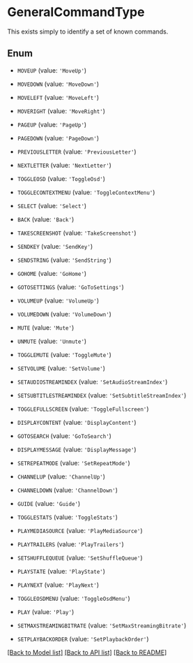# GeneralCommandType

This exists simply to identify a set of known commands.

## Enum

* `MOVEUP` (value: `'MoveUp'`)

* `MOVEDOWN` (value: `'MoveDown'`)

* `MOVELEFT` (value: `'MoveLeft'`)

* `MOVERIGHT` (value: `'MoveRight'`)

* `PAGEUP` (value: `'PageUp'`)

* `PAGEDOWN` (value: `'PageDown'`)

* `PREVIOUSLETTER` (value: `'PreviousLetter'`)

* `NEXTLETTER` (value: `'NextLetter'`)

* `TOGGLEOSD` (value: `'ToggleOsd'`)

* `TOGGLECONTEXTMENU` (value: `'ToggleContextMenu'`)

* `SELECT` (value: `'Select'`)

* `BACK` (value: `'Back'`)

* `TAKESCREENSHOT` (value: `'TakeScreenshot'`)

* `SENDKEY` (value: `'SendKey'`)

* `SENDSTRING` (value: `'SendString'`)

* `GOHOME` (value: `'GoHome'`)

* `GOTOSETTINGS` (value: `'GoToSettings'`)

* `VOLUMEUP` (value: `'VolumeUp'`)

* `VOLUMEDOWN` (value: `'VolumeDown'`)

* `MUTE` (value: `'Mute'`)

* `UNMUTE` (value: `'Unmute'`)

* `TOGGLEMUTE` (value: `'ToggleMute'`)

* `SETVOLUME` (value: `'SetVolume'`)

* `SETAUDIOSTREAMINDEX` (value: `'SetAudioStreamIndex'`)

* `SETSUBTITLESTREAMINDEX` (value: `'SetSubtitleStreamIndex'`)

* `TOGGLEFULLSCREEN` (value: `'ToggleFullscreen'`)

* `DISPLAYCONTENT` (value: `'DisplayContent'`)

* `GOTOSEARCH` (value: `'GoToSearch'`)

* `DISPLAYMESSAGE` (value: `'DisplayMessage'`)

* `SETREPEATMODE` (value: `'SetRepeatMode'`)

* `CHANNELUP` (value: `'ChannelUp'`)

* `CHANNELDOWN` (value: `'ChannelDown'`)

* `GUIDE` (value: `'Guide'`)

* `TOGGLESTATS` (value: `'ToggleStats'`)

* `PLAYMEDIASOURCE` (value: `'PlayMediaSource'`)

* `PLAYTRAILERS` (value: `'PlayTrailers'`)

* `SETSHUFFLEQUEUE` (value: `'SetShuffleQueue'`)

* `PLAYSTATE` (value: `'PlayState'`)

* `PLAYNEXT` (value: `'PlayNext'`)

* `TOGGLEOSDMENU` (value: `'ToggleOsdMenu'`)

* `PLAY` (value: `'Play'`)

* `SETMAXSTREAMINGBITRATE` (value: `'SetMaxStreamingBitrate'`)

* `SETPLAYBACKORDER` (value: `'SetPlaybackOrder'`)

[[Back to Model list]](../README.md#documentation-for-models) [[Back to API list]](../README.md#documentation-for-api-endpoints) [[Back to README]](../README.md)


